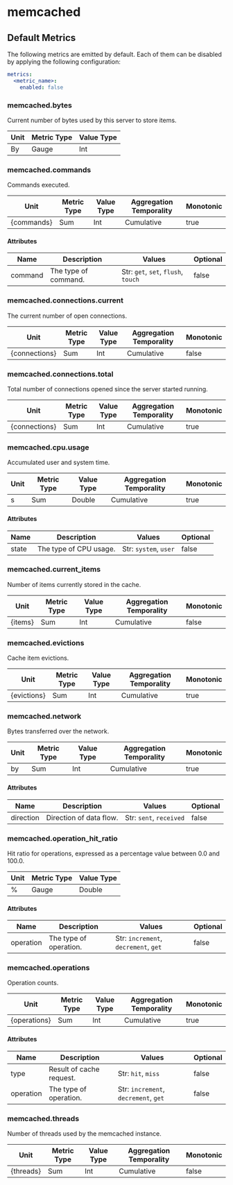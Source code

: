 [comment]: <> (Code generated by mdatagen. DO NOT EDIT.)

# memcached

## Default Metrics

The following metrics are emitted by default. Each of them can be disabled by applying the following configuration:

```yaml
metrics:
  <metric_name>:
    enabled: false
```

### memcached.bytes

Current number of bytes used by this server to store items.

| Unit | Metric Type | Value Type |
| ---- | ----------- | ---------- |
| By | Gauge | Int |

### memcached.commands

Commands executed.

| Unit | Metric Type | Value Type | Aggregation Temporality | Monotonic |
| ---- | ----------- | ---------- | ----------------------- | --------- |
| {commands} | Sum | Int | Cumulative | true |

#### Attributes

| Name | Description | Values | Optional |
| ---- | ----------- | ------ | -------- |
| command | The type of command. | Str: ``get``, ``set``, ``flush``, ``touch`` | false |

### memcached.connections.current

The current number of open connections.

| Unit | Metric Type | Value Type | Aggregation Temporality | Monotonic |
| ---- | ----------- | ---------- | ----------------------- | --------- |
| {connections} | Sum | Int | Cumulative | false |

### memcached.connections.total

Total number of connections opened since the server started running.

| Unit | Metric Type | Value Type | Aggregation Temporality | Monotonic |
| ---- | ----------- | ---------- | ----------------------- | --------- |
| {connections} | Sum | Int | Cumulative | true |

### memcached.cpu.usage

Accumulated user and system time.

| Unit | Metric Type | Value Type | Aggregation Temporality | Monotonic |
| ---- | ----------- | ---------- | ----------------------- | --------- |
| s | Sum | Double | Cumulative | true |

#### Attributes

| Name | Description | Values | Optional |
| ---- | ----------- | ------ | -------- |
| state | The type of CPU usage. | Str: ``system``, ``user`` | false |

### memcached.current_items

Number of items currently stored in the cache.

| Unit | Metric Type | Value Type | Aggregation Temporality | Monotonic |
| ---- | ----------- | ---------- | ----------------------- | --------- |
| {items} | Sum | Int | Cumulative | false |

### memcached.evictions

Cache item evictions.

| Unit | Metric Type | Value Type | Aggregation Temporality | Monotonic |
| ---- | ----------- | ---------- | ----------------------- | --------- |
| {evictions} | Sum | Int | Cumulative | true |

### memcached.network

Bytes transferred over the network.

| Unit | Metric Type | Value Type | Aggregation Temporality | Monotonic |
| ---- | ----------- | ---------- | ----------------------- | --------- |
| by | Sum | Int | Cumulative | true |

#### Attributes

| Name | Description | Values | Optional |
| ---- | ----------- | ------ | -------- |
| direction | Direction of data flow. | Str: ``sent``, ``received`` | false |

### memcached.operation_hit_ratio

Hit ratio for operations, expressed as a percentage value between 0.0 and 100.0.

| Unit | Metric Type | Value Type |
| ---- | ----------- | ---------- |
| % | Gauge | Double |

#### Attributes

| Name | Description | Values | Optional |
| ---- | ----------- | ------ | -------- |
| operation | The type of operation. | Str: ``increment``, ``decrement``, ``get`` | false |

### memcached.operations

Operation counts.

| Unit | Metric Type | Value Type | Aggregation Temporality | Monotonic |
| ---- | ----------- | ---------- | ----------------------- | --------- |
| {operations} | Sum | Int | Cumulative | true |

#### Attributes

| Name | Description | Values | Optional |
| ---- | ----------- | ------ | -------- |
| type | Result of cache request. | Str: ``hit``, ``miss`` | false |
| operation | The type of operation. | Str: ``increment``, ``decrement``, ``get`` | false |

### memcached.threads

Number of threads used by the memcached instance.

| Unit | Metric Type | Value Type | Aggregation Temporality | Monotonic |
| ---- | ----------- | ---------- | ----------------------- | --------- |
| {threads} | Sum | Int | Cumulative | false |
